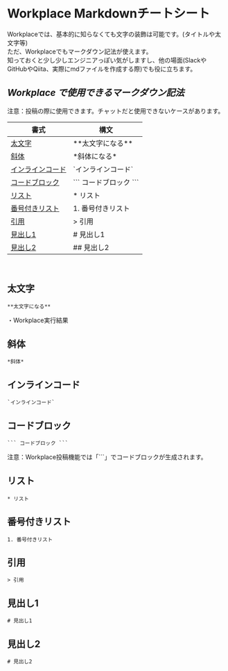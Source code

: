 # Workplace Markdownチートシート

Workplaceでは、基本的に知らなくても文字の装飾は可能です。(タイトルや太文字等)
<br/>
ただ、Workplaceでもマークダウン記法が使えます。
<br/>
知っておくと少し少しエンジニアっぽい気がしますし、他の場面(SlackやGitHubやQiita、実際にmdファイルを作成する際)でも役に立ちます。


## *Workplace で使用できるマークダウン記法*

注意：投稿の際に使用できます。チャットだと使用できないケースがあります。

|     書式                          |     構文           |
|----------------------------------|--------------------|
| [太文字](#太文字)                   | \*\*太文字になる**   |
| [斜体](#斜体)                      | 	\*斜体になる*      |
| [インラインコード](#インラインコード)  | \`インラインコード` |
| [コードブロック](#コードブロック)     | \`\`\` コードブロック ```|
| [リスト](#リスト)                   | \* リスト         |
| [番号付きリスト](#リスト)            | 1. 番号付きリスト  |
| [引用](#引用)                      | \> 引用          |
| [見出し1](#見出し1)                 | \# 見出し1        |
| [見出し2](#見出し2)                 | \#\# 見出し2      |


<br/>

## 太文字

```
**太文字になる**
```
・Workplace実行結果

## 斜体
```
*斜体*
```


## インラインコード
```
`インラインコード`
```

## コードブロック
```
``` コードブロック ```
```
注意：Workplace投稿機能では「```」でコードブロックが生成されます。

## リスト
```
* リスト
```

## 番号付きリスト
```
1. 番号付きリスト
```

## 引用
```
> 引用
```

## 見出し1
```
# 見出し1
```

## 見出し2
```
# 見出し2
```
